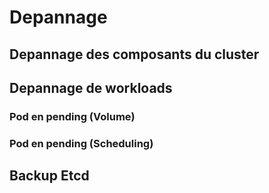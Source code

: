 # Depannage

## Depannage des composants du cluster

## Depannage de workloads

### Pod en pending (Volume)

### Pod en pending (Scheduling)

## Backup Etcd
